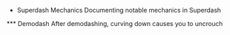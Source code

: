 * Superdash Mechanics
Documenting notable mechanics in Superdash

*** Demodash
After demodashing, curving down causes you to uncrouch
